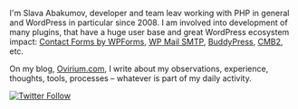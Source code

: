 I'm Slava Abakumov, developer and team leav working with PHP in general and WordPress in particular since 2008. I am involved into development of many plugins, that have a huge user base and great WordPress ecosystem impact: [Contact Forms by WPForms](https://wpforms.com), [WP Mail SMTP](https://wpmailsmtp.com), [BuddyPress](https://buddypress.org), [CMB2](https://github.com/cmb2/cmb2), etc.

On my blog, [Ovirium.com](https://ovirium.com), I write about my observations, experience, thoughts, tools, processes – whatever is part of my daily activity.

<p>
  <a href="https://twitter.com/slaFFik">
    <img alt="Twitter Follow" src="https://img.shields.io/twitter/follow/slaFFik?style=flat-square&logo=twitter">
  </a>
</p>

